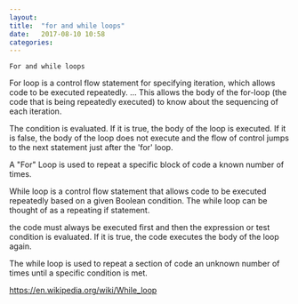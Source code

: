 ```yaml
---
layout: 
title:  "for and while loops"
date:   2017-08-10 10:58
categories: 
---
```

	For and while loops

For loop is a control flow statement for specifying iteration, which allows code to be executed repeatedly. ... This allows the body of the for-loop (the code that is being repeatedly executed) to know about the sequencing of each iteration.

The condition is evaluated. If it is true, the body of the loop is executed. If it is false, the body of the loop does not execute and the flow of control jumps to the next statement just after the 'for' loop. 

A "For" Loop is used to repeat a specific block of code a known number of times. 


While loop is a control flow statement that allows code to be executed repeatedly based on a given Boolean condition. The while loop can be thought of as a repeating if statement.

the code must always be executed first and then the expression or test condition is evaluated. If it is true, the code executes the body of the loop again.

The while loop is used to repeat a section of code an unknown number of times until a specific condition is met.

https://en.wikipedia.org/wiki/While_loop
